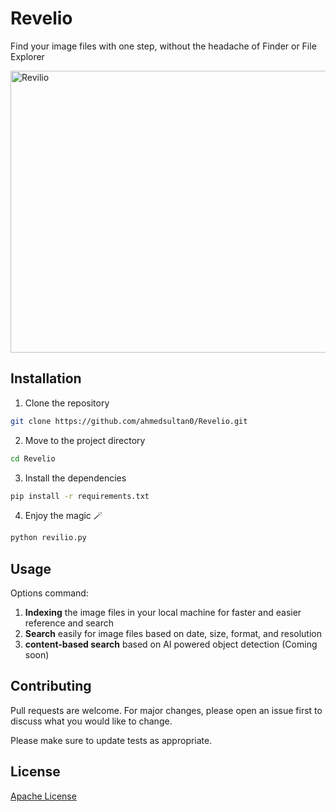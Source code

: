 # Revelio

Find your image files with one step, without the headache of Finder or File Explorer

<img width="753" height="451" alt="Revilio" src="https://github.com/user-attachments/assets/34e98d18-9f07-49bb-b9b3-8d862f673cef" />

## Installation

1) Clone the repository

```bash
git clone https://github.com/ahmedsultan0/Revelio.git
```
2) Move to the project directory 
```bash
cd Revelio
```
3) Install the dependencies 
```bash
pip install -r requirements.txt
```
4) Enjoy the magic 🪄
```python
python revilio.py
```
## Usage

Options command: 

1) **Indexing** the image files in your local machine for faster and easier reference and search
2) **Search** easily for image files based on date, size, format, and resolution
3) **content-based search** based on AI powered object detection (Coming soon) 

## Contributing

Pull requests are welcome. For major changes, please open an issue first
to discuss what you would like to change.

Please make sure to update tests as appropriate.

## License

[Apache License](http://www.apache.org/licenses/LICENSE-2.0)
